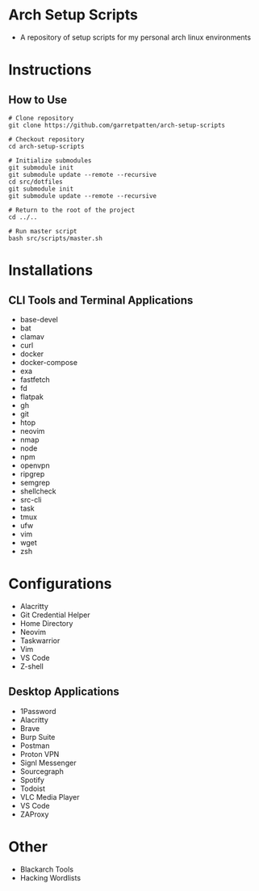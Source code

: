 # Arch Setup Scripts
- A repository of setup scripts for my personal arch linux environments

# Instructions

## How to Use
```
# Clone repository
git clone https://github.com/garretpatten/arch-setup-scripts

# Checkout repository
cd arch-setup-scripts

# Initialize submodules
git submodule init
git submodule update --remote --recursive
cd src/dotfiles
git submodule init
git submodule update --remote --recursive

# Return to the root of the project
cd ../..

# Run master script
bash src/scripts/master.sh
```

# Installations

## CLI Tools and Terminal Applications
- base-devel
- bat
- clamav
- curl
- docker
- docker-compose
- exa
- fastfetch
- fd
- flatpak
- gh
- git
- htop
- neovim
- nmap
- node
- npm
- openvpn
- ripgrep
- semgrep
- shellcheck
- src-cli
- task
- tmux
- ufw
- vim
- wget
- zsh

# Configurations
- Alacritty
- Git Credential Helper
- Home Directory
- Neovim
- Taskwarrior
- Vim
- VS Code
- Z-shell

## Desktop Applications
- 1Password
- Alacritty
- Brave
- Burp Suite
- Postman
- Proton VPN
- Signl Messenger
- Sourcegraph
- Spotify
- Todoist
- VLC Media Player
- VS Code
- ZAProxy

# Other
- Blackarch Tools
- Hacking Wordlists

